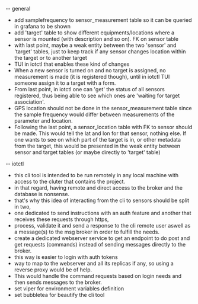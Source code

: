 -- general
- add samplefrequency to sensor_measurement table so it can be queried in grafana to be shown
- add 'target' table to show different equipments/locations where a sensor is mounted (with description and so on). FK on sensor table
- with last point, maybe a weak entity between the two 'sensor' and 'target' tables, just to keep track if any sensor changes location within the target or to another target
- TUI in iotctl that enables these kind of changes
- When a new sensor is turned on and no target is assigned, no measurement is made (it is registered though), until in iotctl TUI someone assign it to a target with a form. 
- From last point, in iotctl one can 'get' the status of all sensors registered, thus being able to see which ones are 'waiting for target association'.
- GPS location should not be done in the sensor_measurement table since the sample frequency would differ between measurements of the parameter and location.
- Following the last point, a sensor_location table with FK to sensor should be made. This would tell the lat and lon for that sensor, nothing else. If one wants to see on which part of the target is in, or other metadata from the target, this would be presented in the weak entity between sensor and target tables (or maybe directly to 'target' table)

-- iotctl
* this cli tool is intended to be run remotely in any local machine with access to the cluter that contains the project.
* in that regard, having remote and direct access to the broker and the database is nonsense.
* that's why this idea of interacting from the cli to sensors should be split in two, 
* one dedicated to send instructions with an auth feature and another that receives these requests through https,
* process, validate it and send a response to the cli remote user aswell as a message(s) to the msg broker in order to fulfill the needs.
* create a dedicated webserver service to get an endpoint to do post and get requests (commands) instead of sending messages directly to the broker.
* this way is easier to login with auth tokens
* way to map to the webserver and all its replicas if any, so using a reverse proxy would be of help. 
* This would handle the command requests based on login needs and then sends messages to the broker.
* set viper for environment variables definition
* set bubbletea for beautify the cli tool
